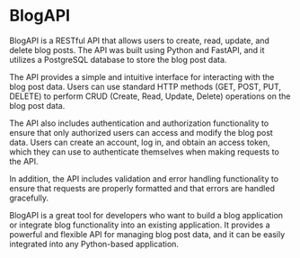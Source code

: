 # BlogAPI
BlogAPI is a RESTful API that allows users to create, read, update, and delete blog posts. The API was built using Python and FastAPI,
and it utilizes a PostgreSQL database to store the blog post data.

The API provides a simple and intuitive interface for interacting with the blog post data.
Users can use standard HTTP methods (GET, POST, PUT, DELETE) to perform CRUD (Create, Read, Update, Delete) operations on the blog post data.

The API also includes authentication and authorization functionality to ensure that only authorized users can access and modify the blog post data.
Users can create an account, log in, and obtain an access token, which they can use to authenticate themselves when making requests to the API.

In addition, the API includes validation and error handling functionality to ensure that requests are properly formatted and that errors are handled gracefully.

BlogAPI is a great tool for developers who want to build a blog application or integrate blog functionality into an existing application.
It provides a powerful and flexible API for managing blog post data, and it can be easily integrated into any Python-based application.
